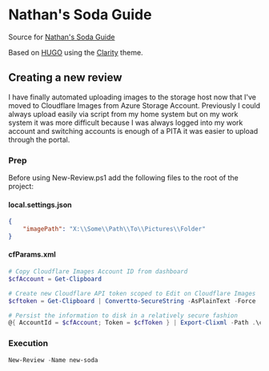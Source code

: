 # Nathan's Soda Guide

Source for [Nathan's Soda Guide](https://soda.guide)

Based on [HUGO](https://gohugo.io) using the [Clarity](https://themes.gohugo.io/hugo-clarity/) theme.

## Creating a new review
I have finally automated uploading images to the storage host now that I've moved to Cloudflare Images from Azure Storage Account. Previously I could always upload easily via script from my home system but on my work system it was more difficult because I was always logged into my work account and switching accounts is enough of a PITA it was easier to upload through the portal.

### Prep
Before using New-Review.ps1 add the following files to the root of the project:

#### local.settings.json
```json
{
    "imagePath": "X:\\Some\\Path\\To\\Pictures\\Folder"
}
```

#### cfParams.xml
```powershell
# Copy Cloudflare Images Account ID from dashboard
$cfAccount = Get-Clipboard

# Create new Cloudflare API token scoped to Edit on Cloudflare Images
$cftoken = Get-Clipboard | Convertto-SecureString -AsPlainText -Force

# Persist the information to disk in a relatively secure fashion
@{ AccountId = $cfAccount; Token = $cfToken } | Export-Clixml -Path .\cfParams.xml
```
### Execution

```powershell
New-Review -Name new-soda
```